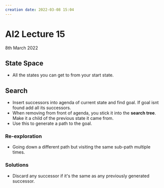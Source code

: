 ```yaml
---
creation date: 2022-03-08 15:04
---
```

#  AI2 Lecture 15
8th March 2022

## State Space
- All the states you can get to from your start state.
## Search
- Insert successors into agenda of current state and find goal. If goal isnt found add all its successors.
- When removing from front of agenda, you stick it into the **search tree**. Make it a child of the previous state it came from.
- Use this to generate a path to the goal.

### Re-exploration
- Going down a different path but visiting the same sub-path multiple times.
### Solutions
- Discard any successor if it's the same as any previously generated successor.